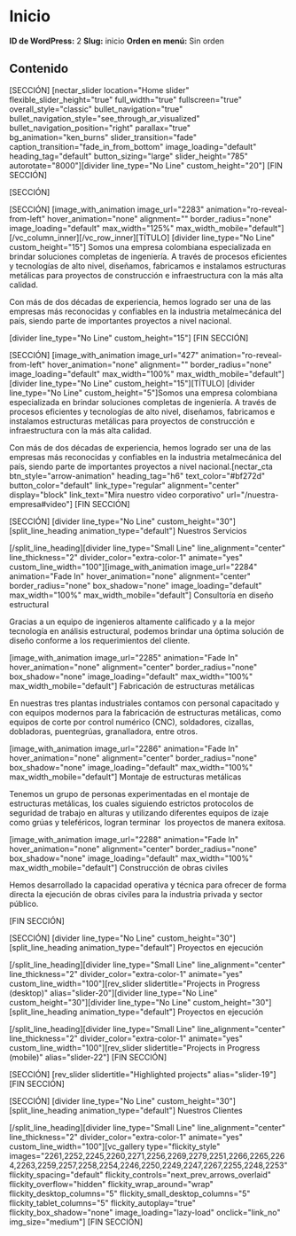 # Inicio

**ID de WordPress:** 2
**Slug:** inicio
**Orden en menú:** Sin orden

## Contenido

[SECCIÓN]
[nectar_slider location="Home slider" flexible_slider_height="true" full_width="true" fullscreen="true" overall_style="classic" bullet_navigation="true" bullet_navigation_style="see_through_ar_visualized" bullet_navigation_position="right" parallax="true" bg_animation="ken_burns" slider_transition="fade" caption_transition="fade_in_from_bottom" image_loading="default" heading_tag="default" button_sizing="large" slider_height="785" autorotate="8000"][divider line_type="No Line" custom_height="20"]
[FIN SECCIÓN]

[SECCIÓN]

[SECCIÓN]
[image_with_animation image_url="2283" animation="ro-reveal-from-left" hover_animation="none" alignment="" border_radius="none" image_loading="default" max_width="125%" max_width_mobile="default"][/vc_column_inner][/vc_row_inner][TÍTULO] [divider line_type="No Line" custom_height="15"]
Somos una empresa colombiana especializada en brindar soluciones completas de ingeniería. A través de procesos eficientes y tecnologías de alto nivel, diseñamos, fabricamos e instalamos estructuras metálicas para proyectos de construcción e infraestructura con la más alta calidad.

Con más de dos décadas de experiencia, hemos logrado ser una de las empresas más reconocidas y confiables en la industria metalmecánica del país, siendo parte de importantes proyectos a nivel nacional.

[divider line_type="No Line" custom_height="15"]
[FIN SECCIÓN]

[SECCIÓN]
[image_with_animation image_url="427" animation="ro-reveal-from-left" hover_animation="none" alignment="" border_radius="none" image_loading="default" max_width="100%" max_width_mobile="default"][divider line_type="No Line" custom_height="15"][TÍTULO] [divider line_type="No Line" custom_height="5"]Somos una empresa colombiana especializada en brindar soluciones completas de ingeniería. A través de procesos eficientes y tecnologías de alto nivel, diseñamos, fabricamos e instalamos estructuras metálicas para proyectos de construcción e infraestructura con la más alta calidad.

Con más de dos décadas de experiencia, hemos logrado ser una de las empresas más reconocidas y confiables en la industria metalmecánica del país, siendo parte de importantes proyectos a nivel nacional.[nectar_cta btn_style="arrow-animation" heading_tag="h6" text_color="#bf272d" button_color="default" link_type="regular" alignment="center" display="block" link_text="Mira nuestro video corporativo" url="/nuestra-empresa#video"]
[FIN SECCIÓN]

[SECCIÓN]
[divider line_type="No Line" custom_height="30"][split_line_heading animation_type="default"]
Nuestros Servicios

[/split_line_heading][divider line_type="Small Line" line_alignment="center" line_thickness="2" divider_color="extra-color-1" animate="yes" custom_line_width="100"][image_with_animation image_url="2284" animation="Fade In" hover_animation="none" alignment="center" border_radius="none" box_shadow="none" image_loading="default" max_width="100%" max_width_mobile="default"]
Consultoría en diseño estructural

Gracias a un equipo de ingenieros altamente calificado y a la mejor tecnología en análisis estructural, podemos brindar una óptima solución de diseño conforme a los requerimientos del cliente.

[image_with_animation image_url="2285" animation="Fade In" hover_animation="none" alignment="center" border_radius="none" box_shadow="none" image_loading="default" max_width="100%" max_width_mobile="default"]
Fabricación de estructuras metálicas

En nuestras tres plantas industriales contamos con personal capacitado y con equipos modernos para la fabricación de estructuras metálicas, como equipos de corte por control numérico (CNC), soldadores, cizallas, dobladoras, puentegrúas, granalladora, entre otros.

[image_with_animation image_url="2286" animation="Fade In" hover_animation="none" alignment="center" border_radius="none" box_shadow="none" image_loading="default" max_width="100%" max_width_mobile="default"]
Montaje de estructuras metálicas 

Tenemos un grupo de personas experimentadas en el montaje de estructuras metálicas, los cuales siguiendo estrictos protocolos de seguridad de trabajo en alturas y utilizando diferentes equipos de izaje como grúas y teleféricos, logran terminar  los proyectos de manera exitosa.

[image_with_animation image_url="2288" animation="Fade In" hover_animation="none" alignment="center" border_radius="none" box_shadow="none" image_loading="default" max_width="100%" max_width_mobile="default"]
Construcción de obras civiles 

Hemos desarrollado la capacidad operativa y técnica para ofrecer de forma directa la ejecución de obras civiles para la industria privada y sector público.

[FIN SECCIÓN]

[SECCIÓN]
[divider line_type="No Line" custom_height="30"][split_line_heading animation_type="default"]
Proyectos en ejecución

[/split_line_heading][divider line_type="Small Line" line_alignment="center" line_thickness="2" divider_color="extra-color-1" animate="yes" custom_line_width="100"][rev_slider slidertitle="Projects in Progress (desktop)" alias="slider-20"][divider line_type="No Line" custom_height="30"][divider line_type="No Line" custom_height="30"][split_line_heading animation_type="default"]
Proyectos en ejecución

[/split_line_heading][divider line_type="Small Line" line_alignment="center" line_thickness="2" divider_color="extra-color-1" animate="yes" custom_line_width="100"][rev_slider slidertitle="Projects in Progress (mobile)" alias="slider-22"]
[FIN SECCIÓN]

[SECCIÓN]
[rev_slider slidertitle="Highlighted projects" alias="slider-19"]
[FIN SECCIÓN]

[SECCIÓN]
[divider line_type="No Line" custom_height="30"][split_line_heading animation_type="default"]
Nuestros Clientes

[/split_line_heading][divider line_type="Small Line" line_alignment="center" line_thickness="2" divider_color="extra-color-1" animate="yes" custom_line_width="100"][vc_gallery type="flickity_style" images="2261,2252,2245,2260,2271,2256,2269,2279,2251,2266,2265,2264,2263,2259,2257,2258,2254,2246,2250,2249,2247,2267,2255,2248,2253" flickity_spacing="default" flickity_controls="next_prev_arrows_overlaid" flickity_overflow="hidden" flickity_wrap_around="wrap" flickity_desktop_columns="5" flickity_small_desktop_columns="5" flickity_tablet_columns="5" flickity_autoplay="true" flickity_box_shadow="none" image_loading="lazy-load" onclick="link_no" img_size="medium"]
[FIN SECCIÓN]


